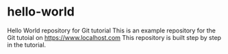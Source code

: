 # hello-world
Hello World repository for Git tutorial
This is an example repository for the Git tutoial on https://www.localhost.com
This repository is built step by step in the tutorial.